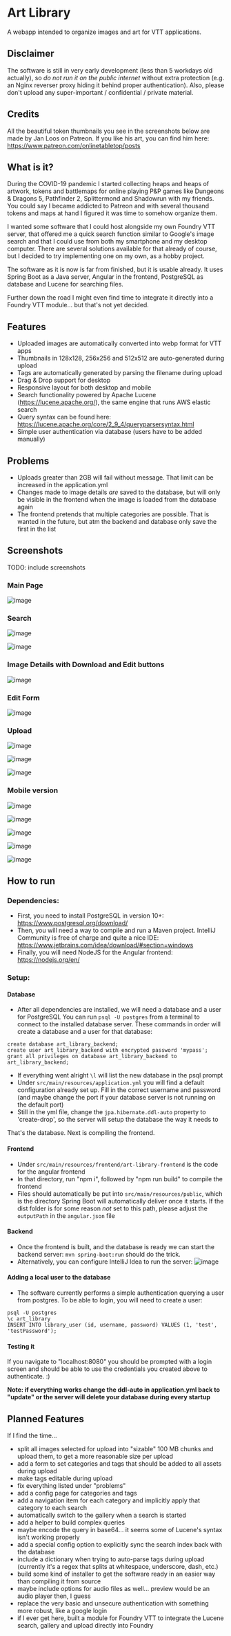# Art Library

A webapp intended to organize images and art for VTT applications.

## Disclaimer
The software is still in very early development (less than 5 workdays old actually),
so *do not run it on the public internet* without extra protection (e.g. an Nginx reverser proxy hiding it behind proper authentication).
Also, please don't upload any super-important / confidential / private material.

## Credits
All the beautiful token thumbnails you see in the screenshots below are made by Jan Loos on Patreon.
If you like his art, you can find him here: https://www.patreon.com/onlinetabletop/posts

## What is it?
During the COVID-19 pandemic I started collecting heaps and heaps of artwork, tokens and battlemaps
for online playing P&P games like Dungeons & Dragons 5, Pathfinder 2, Splittermond and Shadowrun with my friends.
You could say I became addicted to Patreon and with several thousand tokens and maps at hand I figured it was time
to somehow organize them.

I wanted some software that I could host alongside my own Foundry VTT server, that offered me a quick search
function similar to Google's image search and that I could use from both my smartphone and my desktop computer.
There are several solutions available for that already of course, but I decided to try implementing one on my own,
as a hobby project.

The software as it is now is far from finished, but it is usable already.
It uses Spring Boot as a Java server, Angular in the frontend, PostgreSQL as database
and Lucene for searching files.

Further down the road I might even find time to integrate it directly into a Foundry VTT module...
but that's not yet decided.

## Features
- Uploaded images are automatically converted into webp format for VTT apps
- Thumbnails in 128x128, 256x256 and 512x512 are auto-generated during upload
- Tags are automatically generated by parsing the filename during upload
- Drag & Drop support for desktop
- Responsive layout for both desktop and mobile
- Search functionality powered by Apache Lucene (https://lucene.apache.org/), the same engine that runs AWS elastic search
- Query syntax can be found here: https://lucene.apache.org/core/2_9_4/queryparsersyntax.html
- Simple user authentication via database (users have to be added manually)

## Problems
- Uploads greater than 2GB will fail without message. That limit can be increased in the application.yml
- Changes made to image details *are* saved to the database, but will only be visible in the frontend when the image is loaded from the database again
- The frontend pretends that multiple categories are possible. That is wanted in the future, but atm the backend and database only save the first in the list

## Screenshots

TODO: include screenshots

### Main Page
![image](screenshots/main-app.JPG)

### Search
![image](screenshots/search-dragon.JPG)

![image](screenshots/search-and.JPG)

### Image Details with Download and Edit buttons

![image](screenshots/lightroom.JPG)

### Edit Form

![image](screenshots/edit-details.JPG)

### Upload

![image](screenshots/upload-01.JPG)

![image](screenshots/upload-02.JPG)

![image](screenshots/upload-03.JPG)

### Mobile version
![image](screenshots/mobile-gallery.JPG)

![image](screenshots/mobile-lightroom.JPG)

![image](screenshots/mobile-details.JPG)

![image](screenshots/mobile-details-keyboard.JPG)

![image](screenshots/mobile-upload-list.JPG)


## How to run

### Dependencies:

- First, you need to install PostgreSQL in version 10+: https://www.postgresql.org/download/
- Then, you will need a way to compile and run a Maven project. IntelliJ Community is free of charge and quite a nice IDE: https://www.jetbrains.com/idea/download/#section=windows
- Finally, you will need NodeJS for the Angular frontend: https://nodejs.org/en/

### Setup:

#### Database

- After all dependencies are installed, we will need a database and a user for PostgreSQL
  You can run ``psql -U postgres`` from a terminal to connect to the installed database server.
  These commands in order will create a database and a user for that database:
```
create database art_library_backend;
create user art_library_backend with encrypted password 'mypass';
grant all privileges on database art_library_backend to art_library_backend;
```
- If everything went alright ```\l``` will list the new database in the psql prompt
- Under ``src/main/resources/application.yml`` you will find a default configuration already set up. Fill in the correct username and password (and maybe change the port if your database server is not running on the default port)
- Still in the yml file, change the ``jpa.hibernate.ddl-auto`` property to 'create-drop', so the server will setup the database the way it needs to

That's the database. Next is compiling the frontend.

#### Frontend
- Under ``src/main/resources/frontend/art-library-frontend`` is the code for the angular frontend
- In that directory, run "npm i", followed by "npm run build" to compile the frontend
- Files should automatically be put into ``src/main/resources/public``, which is the directory Spring Boot will automatically deliver once it starts.
  If the dist folder is for some reason *not* set to this path, please adjust the ``outputPath`` in the ``angular.json`` file

#### Backend
- Once the frontend is built, and the database is ready we can start the backend server: ``mvn spring-boot:run`` should do the trick.
- Alternatively, you can configure IntelliJ Idea to run the server:
  ![image](screenshots/run-config.JPG)

#### Adding a local user to the database
- The software currently performs a simple authentication querying a user from postgres.
  To be able to login, you will need to create a user:

````
psql -U postgres
\c art_library
INSERT INTO library_user (id, username, password) VALUES (1, 'test', 'testPassword');
````

#### Testing it
If you navigate to "localhost:8080" you should be prompted with a login screen and should be able to use the credentials you created above to authenticate. :)

<b>Note: if everything works change the ddl-auto in application.yml back to "update" or the server will delete your database during every startup</b>

## Planned Features
If I find the time...

- split all images selected for upload into "sizable" 100 MB chunks and upload them, to get a more reasonable size per upload
- add a form to set categories and tags that should be added to all assets during upload
- make tags editable during upload
- fix everything listed under "problems"
- add a config page for categories and tags
- add a navigation item for each category and implicitly apply that category to each search
- automatically switch to the gallery when a search is started
- add a helper to build complex queries
- maybe encode the query in base64... it seems some of Lucene's syntax isn't working properly
- add a special config option to explicitly sync the search index back with the database
- include a dictionary when trying to auto-parse tags during upload (currently it's a regex that splits at whitespace, underscore, dash, etc.)
- build some kind of installer to get the software ready in an easier way than compiling it from source
- maybe include options for audio files as well... preview would be an audio player then, I guess
- replace the very basic and unsecure authentication with something more robust, like a google login
- if I ever get here, built a module for Foundry VTT to integrate the Lucene search, gallery and upload directly into Foundry